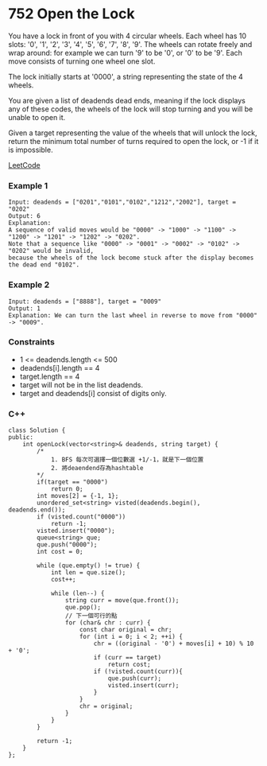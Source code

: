 # 752 Open the Lock

You have a lock in front of you with 4 circular wheels. Each wheel has 10 slots: '0', '1', '2', '3', '4', '5', '6', '7', '8', '9'. The wheels can rotate freely and wrap around: for example we can turn '9' to be '0', or '0' to be '9'. Each move consists of turning one wheel one slot.

The lock initially starts at '0000', a string representing the state of the 4 wheels.

You are given a list of deadends dead ends, meaning if the lock displays any of these codes, the wheels of the lock will stop turning and you will be unable to open it.

Given a target representing the value of the wheels that will unlock the lock, return the minimum total number of turns required to open the lock, or -1 if it is impossible.

[LeetCode](https://leetcode.cn/problems/network-delay-time/)

### Example 1

```
Input: deadends = ["0201","0101","0102","1212","2002"], target = "0202"
Output: 6
Explanation: 
A sequence of valid moves would be "0000" -> "1000" -> "1100" -> "1200" -> "1201" -> "1202" -> "0202".
Note that a sequence like "0000" -> "0001" -> "0002" -> "0102" -> "0202" would be invalid,
because the wheels of the lock become stuck after the display becomes the dead end "0102".
```

### Example 2

```
Input: deadends = ["8888"], target = "0009"
Output: 1
Explanation: We can turn the last wheel in reverse to move from "0000" -> "0009".
```
 

### Constraints

* 1 <= deadends.length <= 500
* deadends[i].length == 4
* target.length == 4
* target will not be in the list deadends.
* target and deadends[i] consist of digits only.

### C++ 

```
class Solution {
public:
    int openLock(vector<string>& deadends, string target) {
        /*
            1. BFS 每次可選擇一個位數選 +1/-1，就是下一個位置
            2. 將deaendend存為hashtable
        */
        if(target == "0000")
            return 0;
        int moves[2] = {-1, 1};
        unordered_set<string> visted(deadends.begin(), deadends.end());
        if (visted.count("0000"))
            return -1;
        visted.insert("0000");
        queue<string> que;
        que.push("0000");
        int cost = 0;

        while (que.empty() != true) {
            int len = que.size();
            cost++;
           
            while (len--) {
                string curr = move(que.front());
                que.pop();
                // 下一個可行的點
                for (char& chr : curr) {
                    const char original = chr;
                    for (int i = 0; i < 2; ++i) {
                        chr = ((original - '0') + moves[i] + 10) % 10 + '0';
                        if (curr == target)
                            return cost;
                        if (!visted.count(curr)){
                            que.push(curr);
                            visted.insert(curr);
                        }
                    }
                    chr = original;
                }
            }
        }

        return -1;
    }
};
```